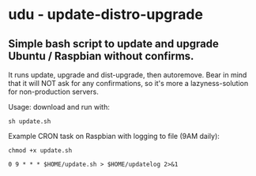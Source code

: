 # udu - update-distro-upgrade
Simple bash script to update and upgrade Ubuntu / Raspbian without confirms.
---
It runs update, upgrade and dist-upgrade, then autoremove.
Bear in mind that it will NOT ask for any confirmations, so it's more a lazyness-solution for non-production servers.

Usage: download and run with:
```
sh update.sh
```

Example CRON task on Raspbian with logging to file (9AM daily):
```
chmod +x update.sh
```
```
0 9 * * * $HOME/update.sh > $HOME/updatelog 2>&1
```
